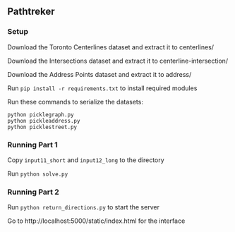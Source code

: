 ## Pathtreker

### Setup

Download the Toronto Centerlines dataset and extract it to centerlines/

Download the Intersections dataset and extract it to centerline-intersection/

Download the Address Points dataset and extract it to address/

Run `pip install -r requirements.txt` to install required modules

Run these commands to serialize the datasets:
```
python picklegraph.py
python pickleaddress.py
python picklestreet.py
```

### Running Part 1

Copy `input11_short` and `input12_long` to the directory

Run `python solve.py`

### Running Part 2

Run `python return_directions.py` to start the server

Go to http://localhost:5000/static/index.html for the interface
